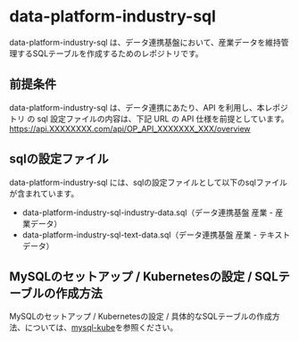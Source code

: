 # data-platform-industry-sql  
data-platform-industry-sql は、データ連携基盤において、産業データを維持管理するSQLテーブルを作成するためのレポジトリです。
  
## 前提条件  
data-platform-industry-sql は、データ連携にあたり、API を利用し、本レポジトリ の sql 設定ファイルの内容は、下記 URL の API 仕様を前提としています。
https://api.XXXXXXXX.com/api/OP_API_XXXXXXX_XXX/overview  

## sqlの設定ファイル
data-platform-industry-sql には、sqlの設定ファイルとして以下のsqlファイルが含まれています。  

* data-platform-industry-sql-industry-data.sql（データ連携基盤 産業 - 産業データ）
* data-platform-industry-sql-text-data.sql（データ連携基盤 産業 - テキストデータ）

## MySQLのセットアップ / Kubernetesの設定 / SQLテーブルの作成方法
MySQLのセットアップ / Kubernetesの設定 / 具体的なSQLテーブルの作成方法、については、[mysql-kube](https://github.com/latonaio/mysql-kube)を参照ください。